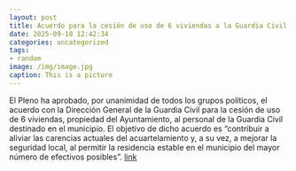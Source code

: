 ```yaml
---
layout: post
title: Acuerdo para la cesión de uso de 6 viviendas a la Guardia Civil
date: 2025-09-18 12:42:34
categories: uncategorized
tags:
- random
image: /img/image.jpg
caption: This is a picture
---
```

El Pleno ha aprobado, por unanimidad de todos los grupos políticos, el acuerdo con la Dirección General de la Guardia Civil para la cesión de uso de 6 viviendas, propiedad del Ayuntamiento, al personal de la Guardia Civil destinado en el municipio.  El objetivo de dicho acuerdo es “contribuir a aliviar las carencias actuales del acuartelamiento y, a su vez, a mejorar la seguridad local, al permitir la residencia estable en el municipio del mayor número de efectivos posibles”.  [link](https://www.ayto-villacanada.es/noticias/acuerdo-para-la-cesion-de-uso-de-6-viviendas-a-la-guardia-civil/)
